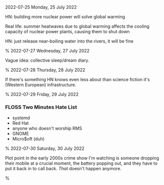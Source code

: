 2022-07-25 Monday, 25 July 2022

HN: building more nuclear power will solve global warming

Real life: summer heatwaves due to global warming affects the cooling capacity of nuclear power plants, causing them to shut down

HN: just release near-boiling water into the rivers, it will be fine

%
2022-07-27 Wednesday, 27 July 2022

Vague idea: collective sleep/dream diary.

%
2022-07-28 Thursday, 28 July 2022

If there's something HN knows even less about than science fiction it's (Western European) infrastructure.

%
2022-07-29 Friday, 29 July 2022

### FLOSS Two Minutes Hate List

* systemd
* Red Hat
* anyone who doesn't worship RMS 
* GNOME
* Micro$oft (duh)

%
2022-07-30 Saturday, 30 July 2022

Plot point in the early 2000s crime show I'm watching is someone dropping their mobile at a crucial moment, the battery popping out, and they have to put it back in to call back. *That* doesn't happen anymore.

%
